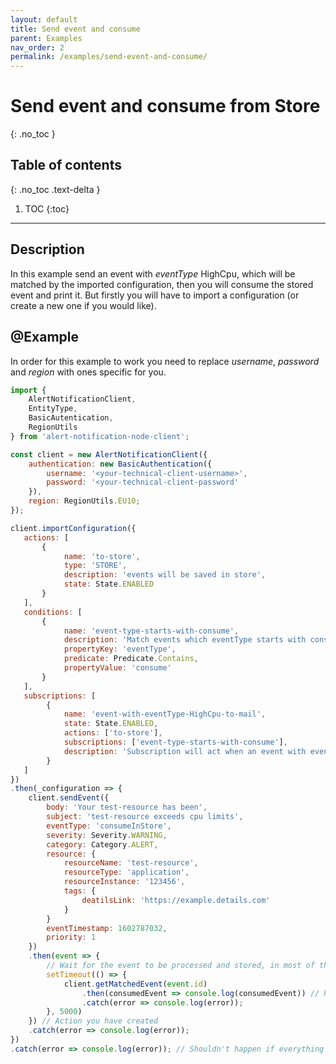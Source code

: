 ```yaml
---
layout: default
title: Send event and consume
parent: Examples
nav_order: 2
permalink: /examples/send-event-and-consume/
---
```


# Send event and consume from Store
{: .no_toc }

## Table of contents
{: .no_toc .text-delta }

1. TOC
{:toc}

---

## Description

In this example send an event with _eventType_ HighCpu, which will be matched by the imported configuration, then you will consume the stored event and print it. But firstly you will have to import a configuration (or create a new one if you would like).

## @Example

In order for this example to work you need to replace _username_, _password_ and  _region_  with ones specific for you.

```js
import {
    AlertNotificationClient,
    EntityType,
    BasicAutentication,
    RegionUtils
} from 'alert-notification-node-client';

const client = new AlertNotificationClient({
    authentication: new BasicAuthentication({
        username: '<your-technical-client-username>',
        password: '<your-technical-client-password'
    }),
    region: RegionUtils.EU10;
});

client.importConfiguration({
   actions: [
       {
            name: 'to-store',
            type: 'STORE',
            description: 'events will be saved in store',
            state: State.ENABLED
       }
   ],
   conditions: [
       {
            name: 'event-type-starts-with-consume',
            description: 'Match events which eventType starts with consume',
            propertyKey: 'eventType',
            predicate: Predicate.Contains,
            propertyValue: 'consume'
       }
   ],
   subscriptions: [
        {
            name: 'event-with-eventType-HighCpu-to-mail',
            state: State.ENABLED,
            actions: ['to-store'],
            subscriptions: ['event-type-starts-with-consume'],
            description: 'Subscription will act when an event with eventType which starts with consume is received and will store it for further consuming'
        }
   ]
})
.then(_configuration => {
    client.sendEvent({
        body: 'Your test-resource has been',
        subject: 'test-resource exceeds cpu limits',
        eventType: 'consumeInStore',
        severity: Severity.WARNING,
        category: Category.ALERT,
        resource: {
            resourceName: 'test-resource',
            resourceType: 'application',
            resourceInstance: '123456',
            tags: {
                deatilsLink: 'https://example.details.com'
            }
        }
        eventTimestamp: 1602787032,
        priority: 1
    })
    .then(event => {
        // Wait for the event to be processed and stored, in most of the cases it will take less time than 5 seconds, but just to be on the safe side
        setTimeout(() => {
            client.getMatchedEvent(event.id)
                .then(consumedEvent => console.log(consumedEvent)) // Print the consumed event
                .catch(error => console.log(error));
        }, 5000)
    }) // Action you have created
    .catch(error => console.log(error));
})
.catch(error => console.log(error)); // Shouldn't happen if everything above is setup correctly
```